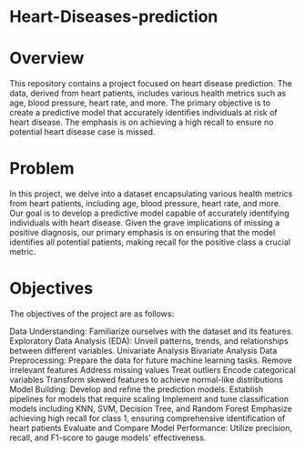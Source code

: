 # Heart-Diseases-prediction

# Overview

This repository contains a project focused on heart disease prediction. The data, derived from heart patients, includes various health metrics such as age, blood pressure, heart rate, and more. The primary objective is to create a predictive model that accurately identifies individuals at risk of heart disease. The emphasis is on achieving a high recall to ensure no potential heart disease case is missed.


# Problem
In this project, we delve into a dataset encapsulating various health metrics from heart patients, including age, blood pressure, heart rate, and more. Our goal is to develop a predictive model capable of accurately identifying individuals with heart disease. Given the grave implications of missing a positive diagnosis, our primary emphasis is on ensuring that the model identifies all potential patients, making recall for the positive class a crucial metric.


# Objectives

The objectives of the project are as follows:

Data Understanding: Familiarize ourselves with the dataset and its features.
Exploratory Data Analysis (EDA): Unveil patterns, trends, and relationships between different variables.
Univariate Analysis
Bivariate Analysis
Data Preprocessing: Prepare the data for future machine learning tasks.
Remove irrelevant features
Address missing values
Treat outliers
Encode categorical variables
Transform skewed features to achieve normal-like distributions
Model Building: Develop and refine the prediction models.
Establish pipelines for models that require scaling
Implement and tune classification models including KNN, SVM, Decision Tree, and Random Forest
Emphasize achieving high recall for class 1, ensuring comprehensive identification of heart patients
Evaluate and Compare Model Performance: Utilize precision, recall, and F1-score to gauge models' effectiveness.
